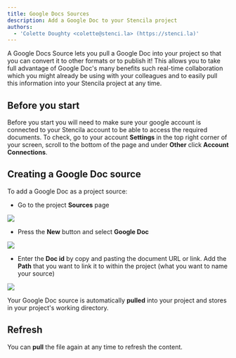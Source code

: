 ```yaml
---
title: Google Docs Sources
description: Add a Google Doc to your Stencila project
authors:
  - 'Colette Doughty <colette@stenci.la> (https://stenci.la)'
---
```


A Google Docs Source lets you pull a Google Doc into your project so that you can convert it to other formats or to publish it! This allows you to take full advantage of Google Doc's many benefits such real-time collaboration which you might already be using with your colleagues and to easily pull this information into your Stencila project at any time.

## Before you start

Before you start you will need to make sure your google account is connected to your Stencila account to be able to access the required documents. To check, go to your account **Settings** in the top right corner of your screen, scroll to the bottom of the page and under **Other** click **Account Connections**.

## Creating a Google Doc source

To add a Google Doc as a project source:

- Go to the project **Sources** page

![](http://stencila.github.io/hub/manager/snaps/project-sources-menu-item.png)

- Press the **New** button and select **Google Doc**

![](http://stencila.github.io/hub/manager/snaps/project-sources-new-button.png)

- Enter the **Doc id** by copy and pasting the document URL or link. Add the **Path** that you want to link it to within the project (what you want to name your source)

![](http://stencila.github.io/hub/manager/snaps/project-sources-new-googledocs.png)

Your Google Doc source is automatically **pulled** into your project and stores in your project's working directory.

## Refresh

You can **pull** the file again at any time to refresh the content.
